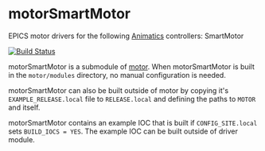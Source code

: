 # motorSmartMotor
EPICS motor drivers for the following [Animatics](https://www.animatics.com/) controllers: SmartMotor

[![Build Status](https://github.com/epics-motor/motorSmartMotor/actions/workflows/ci-scripts-build.yml/badge.svg)](https://github.com/epics-motor/motorSmartMotor/actions/workflows/ci-scripts-build.yml)
<!--[![Build Status](https://travis-ci.org/epics-motor/motorSmartMotor.png)](https://travis-ci.org/epics-motor/motorSmartMotor)-->

motorSmartMotor is a submodule of [motor](https://github.com/epics-modules/motor).  When motorSmartMotor is built in the ``motor/modules`` directory, no manual configuration is needed.

motorSmartMotor can also be built outside of motor by copying it's ``EXAMPLE_RELEASE.local`` file to ``RELEASE.local`` and defining the paths to ``MOTOR`` and itself.

motorSmartMotor contains an example IOC that is built if ``CONFIG_SITE.local`` sets ``BUILD_IOCS = YES``.  The example IOC can be built outside of driver module.
